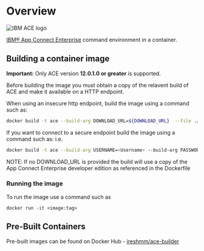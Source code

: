 # Overview

![IBM ACE logo](./app_connect_light_256x256.png)

[IBM® App Connect Enterprise](https://developer.ibm.com/integration/docs/app-connect-enterprise/faq/) command environment in a container.

## Building a container image

**Important:** Only ACE version **12.0.1.0 or greater** is supported.

Before building the image you must obtain a copy of the relavent build of ACE and make it available on a HTTP endpoint.

When using an insecure http endpoint, build the image using a command such as:

```bash
docker build -t ace --build-arg DOWNLOAD_URL=${DOWNLOAD_URL}  --file ./Dockerfile .
```

If you want to connect to a secure endpoint build the image using a command such as:
i.e.

```bash
docker build -t ace --build-arg USERNAME=<Username> --build-arg PASSWORD=<Password> --build-arg DOWNLOAD_URL=${DOWNLOAD_URL}  --file ./Dockerfile .
```

NOTE: If no DOWNLOAD_URL is provided the build will use a copy of the App Connect Enterprise developer edition as referenced in the Dockerfile

### Running the image

To run the image use a command such as

`docker run -it <image:tag>`

## Pre-Built Containers

Pre-built images can be found on Docker Hub - [ireshmm/ace-builder](https://hub.docker.com/repository/docker/ireshmm/ace-builder)
